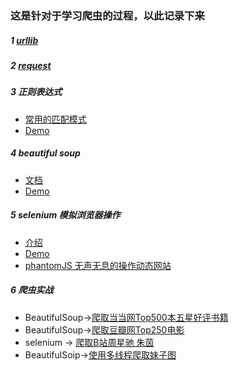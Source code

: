 ### 这是针对于学习爬虫的过程，以此记录下来

##### 1 [urllib](https://github.com/AdvancingStone/spider-training/blob/master/com/bluehonour/urllib/Bihu.py)
##### 2 [request](https://github.com/AdvancingStone/spider-training/blob/master/com/bluehonour/request/Demo.py)
##### 3 正则表达式   
* [常用的匹配模式](https://github.com/AdvancingStone/spider-training/blob/master/com/bluehonour/regexp/%E5%B8%B8%E7%94%A8%E7%9A%84%E5%8C%B9%E9%85%8D.md)
* [Demo](https://github.com/AdvancingStone/spider-training/blob/master/com/bluehonour/regexp/Demo.py)
##### 4 beautiful soup
* [文档](https://github.com/AdvancingStone/spider-training/blob/master/com/bluehonour/beautiful_soup/document.md)
* [Demo](https://github.com/AdvancingStone/spider-training/blob/master/com/bluehonour/beautiful_soup/Demo.py)
##### 5 selenium 模拟浏览器操作
* [介绍](https://github.com/AdvancingStone/spider-training/blob/master/com/bluehonour/selenium/introduce.md)
* [Demo](https://github.com/AdvancingStone/spider-training/blob/master/com/bluehonour/selenium/Demo.py)
* [phantomJS 无声无息的操作动态网站](https://github.com/AdvancingStone/spider-training/blob/master/com/bluehonour/selenium/phantomJS%E4%BB%8B%E7%BB%8D.md)

##### 6 爬虫实战
* BeautifulSoup->[爬取当当网Top500本五星好评书籍](https://github.com/AdvancingStone/spider-training/blob/master/com/bluehonour/training/dangdang_top500.py)
* BeautifulSoup->[爬取豆瓣网Top250电影](https://github.com/AdvancingStone/spider-training/blob/master/com/bluehonour/training/douban_top250.py)
* selenium -> [爬取B站周星驰 朱茵](https://github.com/AdvancingStone/spider-training/blob/master/com/bluehonour/training/bibi_search_zhouxingchi.py)
* BeautifulSoip->[使用多线程爬取妹子图](https://github.com/AdvancingStone/spider-training/blob/master/com/bluehonour/training/meizitu.py)